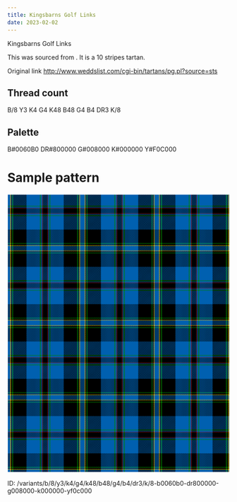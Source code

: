 ```yaml
---
title: Kingsbarns Golf Links
date: 2023-02-02
---
```

Kingsbarns Golf Links

This was sourced from <no value>.  It is a 10 stripes tartan.

Original link http://www.weddslist.com/cgi-bin/tartans/pg.pl?source=sts

## Thread count
B/8 Y3 K4 G4 K48 B48 G4 B4 DR3 K/8

## Palette
B#0060B0 DR#800000 G#008000 K#000000 Y#F0C000

# Sample pattern

![Tartan detail](tartan.png "B/8 Y3 K4 G4 K48 B48 G4 B4 DR3 K/8 tartan")

ID: /variants/b/8/y3/k4/g4/k48/b48/g4/b4/dr3/k/8-b0060b0-dr800000-g008000-k000000-yf0c000